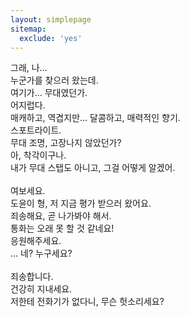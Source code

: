 ```yaml
---
layout: simplepage
sitemap:
  exclude: 'yes'
---
```



<p>
그래, 나...  <br>
누군가를 찾으러 왔는데. <br>
여기가... 무대였던가. <br>
어지럽다. <br>
매캐하고, 역겹지만... 달콤하고, 매력적인 향기. <br>
스포트라이트. <br>
무대 조명, 고장나지 않았던가? <br>
아, 착각이구나. <br>
내가 무대 스탭도 아니고, 그걸 어떻게 알겠어. <br>
<br>
여보세요. <br>
도윤이 형, 저 지금 평가 받으러 왔어요. <br>
죄송해요, 곧 나가봐야 해서. <br>
통화는 오래 못 할 것 같네요! <br>
응원해주세요. <br>
... 네? 누구세요? <br>
<br>
죄송합니다. <br>
건강히 지내세요. <br>
저한테 전화기가 없다니, 무슨 헛소리세요? <br>
</p>